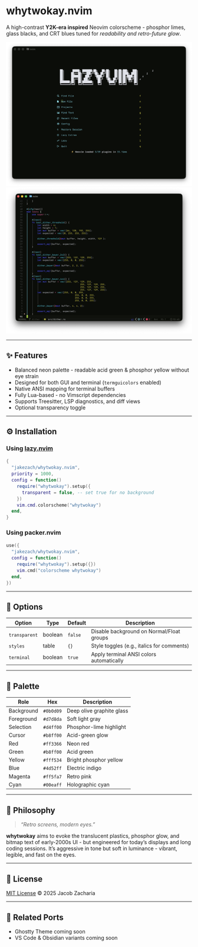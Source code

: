 # whytwokay.nvim

A high-contrast **Y2K-era inspired** Neovim colorscheme - phosphor limes, glass blacks, and CRT blues tuned for *readability and retro-future glow*.

![whytwokay preview](imgs/main.png)
![whytwokay preview](imgs/text.png)

---

## ✨ Features
- Balanced neon palette - readable acid green & phosphor yellow without eye strain
- Designed for both GUI and terminal (`termguicolors` enabled)
- Native ANSI mapping for terminal buffers
- Fully Lua-based - no Vimscript dependencies
- Supports Treesitter, LSP diagnostics, and diff views
- Optional transparency toggle

---

## ⚙️ Installation

### Using [lazy.nvim](https://github.com/folke/lazy.nvim)
```lua
{
  "jakezach/whytwokay.nvim",
  priority = 1000,
  config = function()
    require("whytwokay").setup({
      transparent = false, -- set true for no background
    })
    vim.cmd.colorscheme("whytwokay")
  end,
}
```

### Using packer.nvim
```lua
use({
  "jakezach/whytwokay.nvim",
  config = function()
    require("whytwokay").setup({})
    vim.cmd("colorscheme whytwokay")
  end,
})
```

---

## 🧪 Options
| Option | Type | Default | Description |
|--------|------|----------|-------------|
| `transparent` | boolean | `false` | Disable background on Normal/Float groups |
| `styles` | table | `{}` | Style toggles (e.g., italics for comments) |
| `terminal` | boolean | `true` | Apply terminal ANSI colors automatically |

---

## 🎨 Palette

| Role | Hex | Description |
|------|-----|-------------|
| Background | `#0b0d09` | Deep olive graphite glass |
| Foreground | `#d7d8da` | Soft light gray |
| Selection | `#d4ff00` | Phosphor-lime highlight |
| Cursor | `#b8ff00` | Acid-green glow |
| Red | `#ff3366` | Neon red |
| Green | `#b8ff00` | Acid green |
| Yellow | `#fff534` | Bright phosphor yellow |
| Blue | `#4d52ff` | Electric indigo |
| Magenta | `#ff5fa7` | Retro pink |
| Cyan | `#00eaff` | Holographic cyan |

---

## 🧠 Philosophy

> *“Retro screens, modern eyes.”*

**whytwokay** aims to evoke the translucent plastics, phosphor glow, and bitmap text of early-2000s UI - but engineered for today’s displays and long coding sessions.
It’s aggressive in tone but soft in luminance - vibrant, legible, and fast on the eyes.

---

## 📜 License
[MIT License](./LICENSE) © 2025 Jacob Zacharia

---

## 🧩 Related Ports
- Ghostty Theme coming soon
- VS Code & Obsidian variants coming soon
